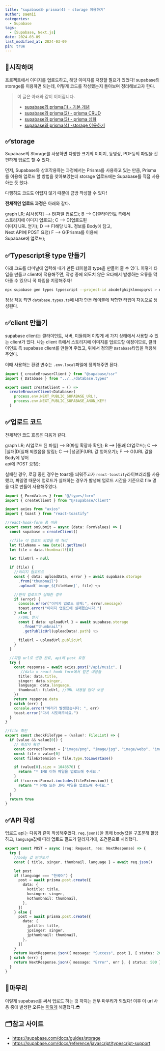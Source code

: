 ```yaml
---
title: "supabase와 prisma(4) - storage 이용하기"
author: saemii
categories:
  - Supabase
tags:
  - [Supabase, Next.js]
date: 2024-03-09
last_modified_at: 2024-03-09
pin: true
---
```


## 📌시작하며

프로젝트에서 이미지를 업로드하고, 해당 이미지를 저장할 필요가 있었다! supabase의 storage를 이용하면 되는데, 어떻게 코드를 작성했는지 돌아보며 정리해보고자 한다.

> 이 글은 아래와 같이 이어집니다.
>
> - [supabase와 prisma(1) - 기본 개념](https://saemii-24.github.io/posts/supabase-1/)
> - [supabase와 prisma(2) - prisma CRUD](https://saemii-24.github.io/posts/supabase-2/)
> - [supabase와 prisma(3) - prisma 심화](https://saemii-24.github.io/posts/supabase-3/)
> - [supabase와 prisma(4) -storage 이용하기](https://saemii-24.github.io/posts/supabase-4/)

## ✅storage

Supabase의 Storage를 사용하면 다양한 크기의 이미지, 동영상, PDF등의 파일을 간편하게 업로드 할 수 있다.

먼저, Supabase와 상호작용하는 과정에서는 Prisma를 사용하고 있는 만큼, Prisma를 이용해 업로드 할 방법을 찾아보았는데 storage 업로드에는 Supabase를 직접 사용하는 듯 했다.

다행히도 코드도 어렵지 않기 때문에 금방 작성할 수 있다!

**전체적인 업로드 과정**은 아래와 같다.

<div class="mermaid" markdown="0" >
graph LR;
A[사용자] --> B(파일 업로드);
B --> C(클라이언트 측에서<BR/> 스토리지에 이미지 업로드);
C --> D(업로드된<BR/> 이미지 URL 얻기);
D --> F(해당 URL 정보를 Body에 담고,<BR/>Next API에 POST 요청)
F --> G(Prisma를 이용해<br/> Supabase에 업로드);
</div>

## ✅Typescript용 type 만들기

아래 코드를 터미널에 입력해 내가 만든 테이블의 type을 만들어 줄 수 있다. 이렇게 타입을 만들고 client에 적용해주면, 작성 중에 의도치 않은 오타에서 발생하는 오류를 막아줄 수 있으니 꼭 타입을 지정해주자!

```bash
npx supabase gen types typescript --project-id abcdefghijklmnopqrst > database.types.ts
```

정상 작동 되면 `database.types.ts`에 내가 만든 테이블에 적합한 타입이 자동으로 생성된다.

## ✅client 만들기

supabase client는 클라이언트, 서버, 미들웨어 이렇게 세 가지 상태에서 사용할 수 있는 client가 있다. 나는 client 측에서 스토리지에 이미지를 업로드할 예정이므로, 클라이언트 측 supabase client를 만들어 주었고, 위에서 정의한 `Database`타입을 적용해주었다.

이때 사용하는 환경 변수는 `.env.local`파일에 정의해주면 된다.

```typescript
import { createBrowserClient } from "@supabase/ssr"
import { Database } from "../../database.types"

export const createClient = () =>
  createBrowserClient<Database>(
    process.env.NEXT_PUBLIC_SUPABASE_URL!,
    process.env.NEXT_PUBLIC_SUPABASE_ANON_KEY!
  )
```

## ✅업로드 코드

전체적인 코드 흐름은 다음과 같다.

<div class="mermaid" markdown="0" >
graph LR;
A[업로드 된 파일] --> B(파일 확장자 확인);
B --> |통과|C(업로드);
C --> |실패|D(실패 되었음을 알림);
C --> |성공|F(URL 값 얻어오기);
F --> G(URL 값을 Body에 넣어<br/> api에 POST 요청);
</div>

실패한 경우, 로딩 중인 경우는 toast를 띄워주고자 `react-toastify`라이브러리를 사용했고, 파일명 때문에 업로드가 실패하는 경우가 발생해 업로드 시간을 기준으로 file 명을 따로 만들어 사용해주었다.

```typescript
import { FormValues } from "@/types/form"
import { createClient } from "@/supabase/client"

import axios from "axios"
import { toast } from "react-toastify"

//react-hook-form 폼 이용
export const onSubmit = async (data: FormValues) => {
  const supabase = createClient()

  //file 이 업로드 되었을 때 처리
  let fileName = new Date().getTime()
  let file = data.thumbnail![0]

  let fileUrl = null

  if (file) {
    //이미지 업로드드
    const { data: uploadData, error } = await supabase.storage
      .from("thumbnail")
      .upload(`image_${fileName}`, file) 👈

    //만약 업로드가 실패한 경우
    if (error) {
      console.error("이미지 업로드 실패:", error.message)
      toast.error("이미지 업로드에 실패했습니다.")
    } else {
      //URL 얻기
      const { data: uploadUrl } = await supabase.storage
        .from("thumbnail")
        .getPublicUrl(uploadData!.path) 👈

      fileUrl = uploadUrl.publicUrl
    }
  }

  //파일 url로 변경 완료, api에 post 요청
  try {
    const response = await axios.post("/api/music", {
       //data = react hook form에서 얻은 내용들
      title: data.title,
      singer: data.singer,
      language: data.language,
      thumbnail: fileUrl, //URL 내용을 담아 보냄
    })
    return response.data
  } catch (err) {
    console.error("에러가 발생했습니다: ", err)
    toast.error("다시 시도해주세요.")
  }
}

//file 확인
export const checkFileType = (value?: FileList) => {
  if (value && value[0]) {
    // 확장자 확인
    const correctFormat = ["image/png", "image/jpg", "image/webp", "image/jpeg"]
    const file = value[0]
    const fileExtension = file.type.toLowerCase()

    if (value[0].size > 1048576) {
      return "* 1MB 이하 파일을 업로드해 주세요."
    }
    if (!correctFormat.includes(fileExtension)) {
      return "* PNG 또는 JPG 파일을 업로드해 주세요."
    }
  }
  return true
}
```

## ✅API 작성

업로드 api는 다음과 같이 작성해주었다. `req.json()`을 통해 body값을 구조분해 할당하고, `language`값에 따라 업로드 필드가 달라지기에, 조건문으로 처리했다.

```typescript
export const POST = async (req: Request, res: NextResponse) => {
  try {
    //body 값 받아오기
    const { title, singer, thumbnail, language } = await req.json()

    let post
    if (language === "한국어") {
      post = await prisma.post.create({
        data: {
          kotitle: title,
          kosinger: singer,
          kothumbnail: thumbnail,
        },
      })
    } else {
      post = await prisma.post.create({
        data: {
          jptitle: title,
          jpsinger: singer,
          jpthumbnail: thumbnail,
        },
      })
    }
    return NextResponse.json({ message: "Success", post }, { status: 201 })
  } catch (err) {
    return NextResponse.json({ message: "Error", err }, { status: 500 })
  }
}
```

## 📩마무리

이렇게 supabase를 써서 업로드 하는 것 까지는 전부 마무리가 되었다!
이후 이 url 사용 중에 발생한 오류는 [이렇게](https://saemii-24.github.io/posts/error-1/) 해결했다.😎

## 🗂️참고 사이트

- <https://supabase.com/docs/guides/storage>
- <https://supabase.com/docs/reference/javascript/typescript-support>
